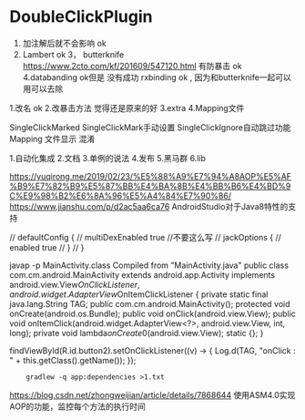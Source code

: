 # DoubleClickPlugin
1. 加注解后就不会影响 ok 
2. Lambert ok
3， butterknife https://www.2cto.com/kf/201609/547120.html 有防暴击 ok
4.databanding  ok但是 没有成功 
rxbinding ok  , 因为和butterknife一起可以用可以去除 


1.改名 ok 
2.改暴击方法 觉得还是原来的好
3.extra
4.Mapping文件
 

SingleClickMarked
SingleClickMark手动设置
SingleClickIgnore自动跳过功能
Mapping 文件显示
混淆

1.自动化集成
2.文档
3.单例的说法
4.发布
5.黑马群
6.lib

https://yuqirong.me/2019/02/23/%E5%88%A9%E7%94%A8AOP%E5%AF%B9%E7%82%B9%E5%87%BB%E4%BA%8B%E4%BB%B6%E4%BD%9C%E9%98%B2%E6%8A%96%E5%A4%84%E7%90%86/
https://www.jianshu.com/p/d2ac5aa6ca76
AndroidStudio对于Java8特性的支持

//    defaultConfig {
//        multiDexEnabled true
    //不要这么写
//        jackOptions {
//            enabled true
//        }
//    }


javap -p MainActivity.class
Compiled from "MainActivity.java"
public class com.cm.android.MainActivity extends android.app.Activity implements android.view.View$OnClickListener,android.widget.AdapterView$OnItemClickListener {
  private static final java.lang.String TAG;
  public com.cm.android.MainActivity();
  protected void onCreate(android.os.Bundle);
  public void onClick(android.view.View);
  public void onItemClick(android.widget.AdapterView<?>, android.view.View, int, long);
  private void lambda$onCreate$0(android.view.View);
  static {};
}

   findViewById(R.id.button2).setOnClickListener((v) -> {
            Log.d(TAG, "onClick : " + this.getClass().getName());
        });
        
        gradlew -q app:dependencies >1.txt
        
        
   https://blog.csdn.net/zhongweijian/article/details/7868644
   使用ASM4.0实现AOP的功能，监控每个方法的执行时间
